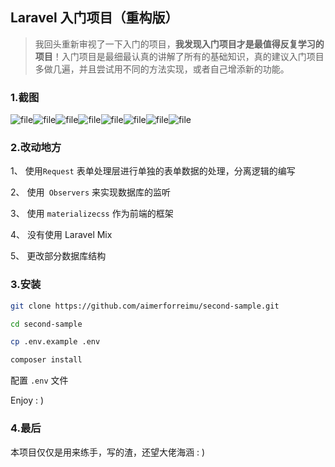 ## Laravel 入门项目（重构版）

> 我回头重新审视了一下入门的项目，**我发现入门项目才是最值得反复学习的项目**！入门项目是最细最认真的讲解了所有的基础知识，真的建议入门项目多做几遍，并且尝试用不同的方法实现，或者自己增添新的功能。

### 1.截图

![file](https://lccdn.phphub.org/uploads/images/201806/05/22353/8NOGF8W7cU.png?imageView2/2/w/1240/h/0)![file](https://lccdn.phphub.org/uploads/images/201806/05/22353/CajCxEWZMN.png?imageView2/2/w/1240/h/0)![file](https://lccdn.phphub.org/uploads/images/201806/05/22353/t0lsUOef8g.png?imageView2/2/w/1240/h/0)![file](https://lccdn.phphub.org/uploads/images/201806/05/22353/ox4mNJDTiT.png?imageView2/2/w/1240/h/0)![file](https://lccdn.phphub.org/uploads/images/201806/05/22353/iC1DK4oeLE.png?imageView2/2/w/1240/h/0)![file](https://lccdn.phphub.org/uploads/images/201806/05/22353/4lUd4xz7Gp.png?imageView2/2/w/1240/h/0)![file](https://lccdn.phphub.org/uploads/images/201806/05/22353/pCVz94eUHi.png?imageView2/2/w/1240/h/0)![file](https://lccdn.phphub.org/uploads/images/201806/05/22353/rZbzXfcQQR.png?imageView2/2/w/1240/h/0)


### 2.改动地方

1、 使用` Request ` 表单处理层进行单独的表单数据的处理，分离逻辑的编写

2、 使用` Observers` 来实现数据库的监听

3、 使用 `materializecss`  作为前端的框架

4、 没有使用 Laravel Mix 

5、 更改部分数据库结构

### 3.安装

```bash
git clone https://github.com/aimerforreimu/second-sample.git

cd second-sample

cp .env.example .env

composer install

```
配置 `.env` 文件

Enjoy : )

### 4.最后

本项目仅仅是用来练手，写的渣，还望大佬海涵 : )